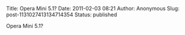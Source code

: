 Title: Opera Mini 5.1?
Date: 2011-02-03 08:21
Author: Anonymous
Slug: post-1131027413134714354
Status: published

Opera Mini 5.1?
